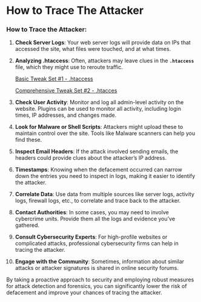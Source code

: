 # How to Trace The Attacker

### **How to Trace the Attacker:**

1. **Check Server Logs**: Your web server logs will provide data on IPs that accessed the site, what files were touched, and at what times.
2. **Analyzing .htaccess**: Often, attackers may leave clues in the **`.htaccess`** file, which they might use to reroute traffic.
    
    [Basic Tweak Set #1 - .htaccess](https://www.notion.so/Basic-Tweak-Set-1-htaccess-823114a92fbd43dfa61e36dc0273864c?pvs=21)
    
    [Comprehensive Tweak Set #2 - .htacces](https://www.notion.so/Comprehensive-Tweak-Set-2-htacces-ab26668dd33f462da88858eb7781eb3b?pvs=21)
    
3. **Check User Activity**: Monitor and log all admin-level activity on the website. Plugins can be used to monitor all activity, including login times, IP addresses, and changes made.
4. **Look for Malware or Shell Scripts**: Attackers might upload these to maintain control over the site. Tools like Malware scanners can help you find these.
5. **Inspect Email Headers**: If the attack involved sending emails, the headers could provide clues about the attacker’s IP address.
6. **Timestamps**: Knowing when the defacement occurred can narrow down the entries you need to inspect in logs, making it easier to identify the attacker.
7. **Correlate Data**: Use data from multiple sources like server logs, activity logs, firewall logs, etc., to correlate and trace back to the attacker.
8. **Contact Authorities**: In some cases, you may need to involve cybercrime units. Provide them all the logs and evidence you’ve gathered.
9. **Consult Cybersecurity Experts**: For high-profile websites or complicated attacks, professional cybersecurity firms can help in tracing the attacker.
10. **Engage with the Community**: Sometimes, information about similar attacks or attacker signatures is shared in online security forums.

By taking a proactive approach to security and employing robust measures for attack detection and forensics, you can significantly lower the risk of defacement and improve your chances of tracing the attacker.